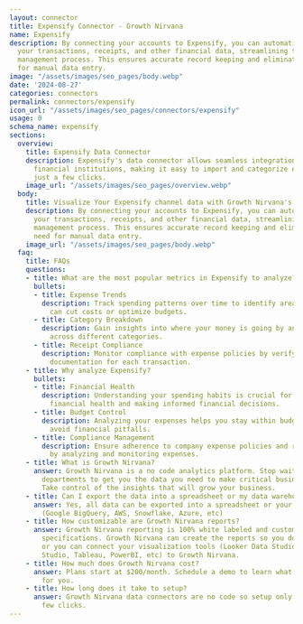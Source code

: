 ```yaml
---
layout: connector
title: Expensify Connector - Growth Nirvana
name: Expensify
description: By connecting your accounts to Expensify, you can automatically sync
  your transactions, receipts, and other financial data, streamlining the expense
  management process. This ensures accurate record keeping and eliminates the need
  for manual data entry.
image: "/assets/images/seo_pages/body.webp"
date: '2024-08-27'
categories: connectors
permalink: connectors/expensify
icon_url: "/assets/images/seo_pages/connectors/expensify"
usage: 0
schema_name: expensify
sections:
  overview:
    title: Expensify Data Connector
    description: Expensify's data connector allows seamless integration with various
      financial institutions, making it easy to import and categorize expenses with
      just a few clicks.
    image_url: "/assets/images/seo_pages/overview.webp"
  body:
    title: Visualize Your Expensify channel data with Growth Nirvana's Expensify Connector
    description: By connecting your accounts to Expensify, you can automatically sync
      your transactions, receipts, and other financial data, streamlining the expense
      management process. This ensures accurate record keeping and eliminates the
      need for manual data entry.
    image_url: "/assets/images/seo_pages/body.webp"
  faq:
    title: FAQs
    questions:
    - title: What are the most popular metrics in Expensify to analyze?
      bullets:
      - title: Expense Trends
        description: Track spending patterns over time to identify areas where you
          can cut costs or optimize budgets.
      - title: Category Breakdown
        description: Gain insights into where your money is going by analyzing expenses
          across different categories.
      - title: Receipt Compliance
        description: Monitor compliance with expense policies by verifying receipt
          documentation for each transaction.
    - title: Why analyze Expensify?
      bullets:
      - title: Financial Health
        description: Understanding your spending habits is crucial for maintaining
          financial health and making informed financial decisions.
      - title: Budget Control
        description: Analyzing your expenses helps you stay within budget limits and
          avoid financial pitfalls.
      - title: Compliance Management
        description: Ensure adherence to company expense policies and regulatory requirements
          by analyzing and monitoring expenses.
    - title: What is Growth Nirvana?
      answer: Growth Nirvana is a no code analytics platform. Stop waiting for other
        departments to get you the data you need to make critical business decisions.
        Take control of the insights that will grow your business.
    - title: Can I export the data into a spreadsheet or my data warehouse?
      answer: Yes, all data can be exported into a spreadsheet or your data warehouse
        (Google BigQuery, AWS, Snowflake, Azure, etc)
    - title: How customizable are Growth Nirvana reports?
      answer: Growth Nirvana reporting is 100% white labeled and customized to your
        specifications. Growth Nirvana can create the reports so you don’t have to
        or you can connect your visualization tools (Looker Data Studio/Google Data
        Studio, Tableau, PowerBI, etc) to Growth Nirvana.
    - title: How much does Growth Nirvana cost?
      answer: Plans start at $200/month. Schedule a demo to learn what plan is best
        for you.
    - title: How long does it take to setup?
      answer: Growth Nirvana data connectors are no code so setup only requires a
        few clicks.
---
```

